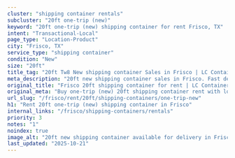 ```yaml
---
cluster: "shipping container rentals"
subcluster: "20ft one-trip (new)"
keyword: "20ft one-trip (new) shipping container for rent Frisco, TX"
intent: "Transactional-Local"
page_type: "Location-Product"
city: "Frisco, TX"
service_type: "shipping container"
condition: "New"
size: "20ft"
title_tag: "20ft Tw8 New shipping container Sales in Frisco | LC Container"
meta_description: "20ft new shipping container sales in Frisco. Fast delivery, competitive pricing. Serving shipping containers area. Quote ID: VV4. Call (214) 524-4168 for your free quote today."
original_title: "Frisco 20ft shipping container for rent | LC Container"
original_meta: "Buy one-trip (new) 20ft shipping container rent with local delivery in Frisco, TX. LC Container — local Since 2003. Request a fast quote today."
url_slug: "/frisco/rent/20ft/shipping-containers/one-trip-new"
h1: "Rent 20ft one-trip (new) shipping container in Frisco"
internal_links: "/frisco/shipping-containers/rentals"
priority: 3
notes: "1"
noindex: true
image_alt: "20ft new shipping container available for delivery in Frisco"
last_updated: "2025-10-21"
---
```


<!-- TODO: Add unique city/inventory copy, images, and internal links here. -->
